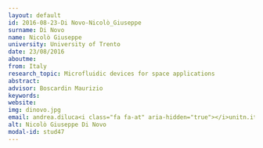 ```yaml
---
layout: default 
id: 2016-08-23-Di Novo-Nicolò_Giuseppe
surname: Di Novo
name: Nicolò Giuseppe
university: University of Trento
date: 23/08/2016
aboutme: 
from: Italy
research_topic: Microfluidic devices for space applications 
abstract: 
advisor: Boscardin Maurizio
keywords: 
website: 
img: dinovo.jpg
email: andrea.diluca<i class="fa fa-at" aria-hidden="true"></i>unitn.it
alt: Nicolò Giuseppe Di Novo
modal-id: stud47
---
```

